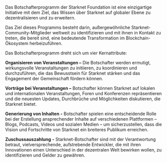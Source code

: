 Das Botschafterprogramm der Starknet Foundation ist eine einzigartige Initiative mit dem Ziel, das Wissen über Starknet auf globaler Ebene zu dezentralisieren und zu erweitern. 

Das Ziel dieses Programms besteht darin, außergewöhnliche Starknet-Community-Mitglieder weltweit zu identifizieren und mit ihnen in Kontakt zu treten, die bereit sind, eine bedeutende Transformation im Blockchain-Ökosystem herbeizuführen.

Das Botschafterprogramm dreht sich um vier Kernattribute:

**Organisieren von Veranstaltungen –** Die Botschafter werden ermutigt, wirkungsvolle Veranstaltungen zu initiieren, zu koordinieren und durchzuführen, die das Bewusstsein für Starknet stärken und das Engagement der Gemeinschaft fördern können.

**Vorträge bei Veranstaltungen –** Botschafter können Starknet auf lokalen und internationalen Veranstaltungen, Foren und Konferenzen repräsentieren und die neuesten Updates, Durchbrüche und Möglichkeiten diskutieren, die Starknet bietet.

**Generierung von Inhalten** **\-** Botschafter spielen eine entscheidende Rolle bei der Erstellung ansprechender Inhalte auf verschiedenen Plattformen – Blogs, Podcasts, Videos und sozialen Medien – um sicherzustellen, dass die Vision und Fortschritte von Starknet ein breiteres Publikum erreichen.

**Zuschussauszahlung** **\-** Starknet-Botschafter sind mit der Verantwortung betraut, vielversprechende, aufstrebende Entwickler, die mit ihren Innovationen einen Unterschied in der dezentralen Welt bewirken wollen, zu identifizieren und Gelder zu gewähren.